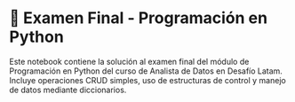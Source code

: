 # 🐍 Examen Final - Programación en Python

Este notebook contiene la solución al examen final del módulo de Programación en Python del curso de Analista de Datos en Desafío Latam.  
Incluye operaciones CRUD simples, uso de estructuras de control y manejo de datos mediante diccionarios.

